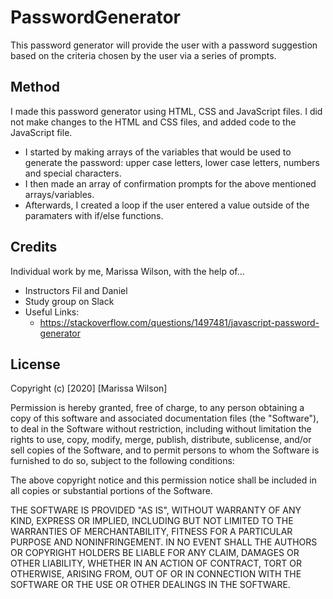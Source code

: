 # PasswordGenerator

This password generator will provide the user with a password suggestion based on the criteria chosen by the user via a series of prompts.

## Method
I made this password generator using HTML, CSS and JavaScript files. I did not make changes to the HTML and CSS files, and added code to the JavaScript file.

* I started by making arrays of the variables that would be used to generate the password: upper case letters, lower case letters, numbers and special characters. 
* I then made an array of confirmation prompts for the above mentioned arrays/variables.
* Afterwards, I created a loop if the user entered a value outside of the paramaters with if/else functions.

## Credits
Individual work by me, Marissa Wilson, with the help of...
* Instructors Fil and Daniel
* Study group on Slack
* Useful Links:
    - https://stackoverflow.com/questions/1497481/javascript-password-generator
    

## License
Copyright (c) [2020] [Marissa Wilson]

Permission is hereby granted, free of charge, to any person obtaining a copy of this software and associated documentation files (the "Software"), to deal in the Software without restriction, including without limitation the rights to use, copy, modify, merge, publish, distribute, sublicense, and/or sell copies of the Software, and to permit persons to whom the Software is furnished to do so, subject to the following conditions:

The above copyright notice and this permission notice shall be included in all copies or substantial portions of the Software.

THE SOFTWARE IS PROVIDED "AS IS", WITHOUT WARRANTY OF ANY KIND, EXPRESS OR IMPLIED, INCLUDING BUT NOT LIMITED TO THE WARRANTIES OF MERCHANTABILITY, FITNESS FOR A PARTICULAR PURPOSE AND NONINFRINGEMENT. IN NO EVENT SHALL THE AUTHORS OR COPYRIGHT HOLDERS BE LIABLE FOR ANY CLAIM, DAMAGES OR OTHER LIABILITY, WHETHER IN AN ACTION OF CONTRACT, TORT OR OTHERWISE, ARISING FROM, OUT OF OR IN CONNECTION WITH THE SOFTWARE OR THE USE OR OTHER DEALINGS IN THE SOFTWARE.
